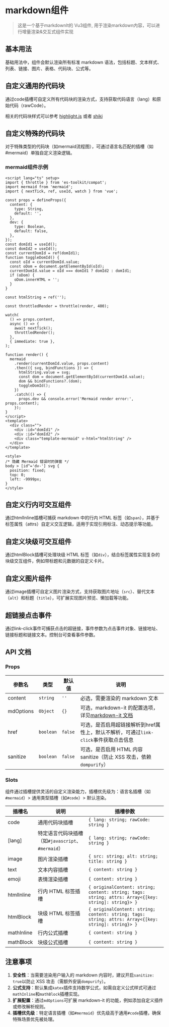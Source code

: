 # markdown组件

> 这是一个基于markdownIt的 Vu3组件, 用于渲染markdown内容，可以进行增量渲染&交互式组件实现

## 基本用法

基础用法中，组件会默认渲染所有标准 markdown 语法，包括标题、文本样式、列表、链接、图片、表格、代码块、公式等。

<demo vue="markdown/basic.vue" />

## 自定义通用的代码块

通过code插槽可自定义所有代码块的渲染方式，支持获取代码语言（lang）和原始代码（rawCode）。

<demo vue="markdown/basicCode.vue" />

相关的代码块样式可以参考 [highlight.js](https://highlightjs.org/) 或者 [shiki](https://shiki.tmrs.site/)

## 自定义特殊的代码块

对于特殊类型的代码块（如mermaid流程图），可通过语言名匹配的插槽（如#mermaid）单独自定义渲染逻辑。

<demo vue="markdown/basicMermaid.vue" />

### mermaid组件示例

```vue
<script lang="ts" setup>
import { throttle } from 'es-toolkit/compat';
import mermaid from 'mermaid';
import { nextTick, ref, useId, watch } from 'vue';

const props = defineProps({
  content: {
    type: String,
    default: '',
  },
  dev: {
    type: Boolean,
    default: false,
  },
});
const domId1 = useId();
const domId2 = useId();
const currentDomId = ref(domId1);
function toggleDomId() {
  const oId = currentDomId.value;
  const oDom = document.getElementById(oId);
  currentDomId.value = oId === domId1 ? domId2 : domId1;
  if (oDom) {
    oDom.innerHTML = '';
  }
}

const htmlString = ref('');

const throttledRender = throttle(render, 400);

watch(
  () => props.content,
  async () => {
    await nextTick();
    throttledRender();
  },
  { immediate: true },
);

function render() {
  mermaid
    .render(currentDomId.value, props.content)
    .then(({ svg, bindFunctions }) => {
      htmlString.value = svg;
      const dom = document.getElementById(currentDomId.value);
      dom && bindFunctions?.(dom);
      toggleDomId();
    })
    .catch(() => {
      props.dev && console.error('Mermaid render error:', props.content);
    });
}
</script>
<template>
  <div class="">
    <div :id="domId1" />
    <div :id="domId2" />
    <div class="template-mermaid" v-html="htmlString" />
  </div>
</template>

<style>
/* 隐藏 Mermaid 错误时的弹窗 */
body > [id^='dv-'] svg {
  position: fixed;
  top: 0;
  left: -9999px;
}
</style>
```

## 自定义行内可交互组件

通过htmlInline插槽可捕获 markdown 中的行内 HTML 标签（如`span`），并基于标签属性（attrs）自定义交互逻辑，适用于实现引用标注、动态提示等功能。

<demo vue="markdown/basicInline.vue" />

## 自定义块级可交互组件

通过htmlBlock插槽可处理块级 HTML 标签（如`div`），结合标签属性实现复杂的块级交互组件，例如带标题和元数据的自定义卡片。

<demo vue="markdown/basicBlock.vue" />

## 自定义图片组件

通过image插槽可自定义图片渲染方式，支持获取图片地址（`src`）、替代文本（`alt`）和标题（`title`），可扩展实现图片预览、懒加载等功能。

<demo vue="markdown/basicImage.vue" />

## 超链接点击事件

通过link-click事件可捕获点击的超链接，事件参数为点击事件对象、链接地址、链接标题和链接文本。控制台可查看事件参数。

<demo vue="markdown/basicLink.vue" />

## API 文档

### Props

| 参数名    | 类型      | 默认值  | 说明                                                                                             |
| --------- | --------- | ------- | ------------------------------------------------------------------------------------------------ |
| content   | `string`  | `''`    | 必选，需要渲染的 markdown 文本                                                                   |
| mdOptions | `Object`  | `{}`    | 可选，markdown-it 的配置选项，详见[markdown-it 文档](https://markdown-it.github.io/markdown-it/) |
| href      | `boolean` | `false` | 可选，是否启用超链接解析到href属性上，默认不解析，可通过`link-click`事件获取点击信息             |
| sanitize  | `boolean` | `false` | 可选，是否启用 HTML 内容 sanitize（防止 XSS 攻击，依赖`dompurify`）                              |

### Slots

组件通过插槽提供灵活的自定义渲染能力，插槽优先级为：语言名插槽（如`#mermaid`）> 通用类型插槽（如`#code`）> 默认渲染。

| 插槽名     | 说明                                              | 插槽参数                                                                                            |
| ---------- | ------------------------------------------------- | --------------------------------------------------------------------------------------------------- |
| code       | 通用代码块插槽                                    | `{ lang: string; rawCode: string }`                                                                 |
| [lang]     | 特定语言代码块插槽（如`#javascript`、`#mermaid`） | `{ lang: string; rawCode: string }`                                                                 |
| image      | 图片渲染插槽                                      | `{ src: string; alt: string; title: string }`                                                       |
| text       | 文本内容插槽                                      | `{ content: string }`                                                                               |
| emoji      | 表情渲染插槽                                      | `{ content: string }`                                                                               |
| htmlInline | 行内 HTML 标签插槽                                | `{ originalContent: string; content: string; tags: string; attrs: Array<{[key: string]: string}> }` |
| htmlBlock  | 块级 HTML 标签插槽                                | `{ originalContent: string; content: string; tags: string; attrs: Array<{[key: string]: string}> }` |
| mathInline | 行内公式插槽                                      | `{ content: string }`                                                                               |
| mathBlock  | 块级公式插槽                                      | `{ content: string }`                                                                               |

## 注意事项

1.  **安全性**：当需要渲染用户输入的 markdown 内容时，建议开启`sanitize: true`以防止 XSS 攻击（需额外安装`dompurify`）。
2.  **公式支持**：默认集成`katex`插件支持数学公式，如需自定义公式样式可通过`mathInline`和`mathBlock`插槽实现。
3.  **扩展配置**：通过`mdOptions`可扩展 markdown-it 的功能，例如添加自定义插件或修改解析规则。
4.  **插槽优先级**：特定语言插槽（如`#mermaid`）优先级高于通用`#code`插槽，确保特殊场景优先被处理。
